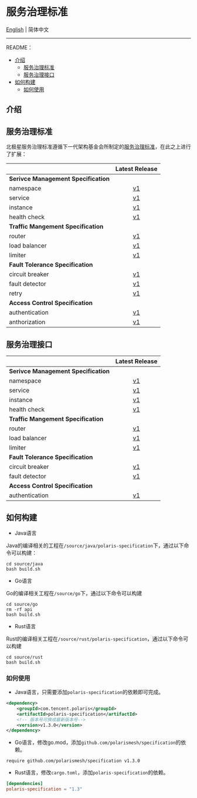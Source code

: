 # 服务治理标准

[English](./README.md) | 简体中文

---

README：

- [介绍](#介绍)
  - [服务治理标准](#服务治理标准)
  - [服务治理接口](#服务治理接口)
- [如何构建](#如何构建)
  - [如何使用](#如何使用)

## 介绍

## 服务治理标准

北极星服务治理标准遵循下一代架构基金会所制定的[服务治理标准](https://github.com/nextarch/SIG-Microservice)，在此之上进行了扩展：

|                                      |                         Latest Release                         |
|:-------------------------------------|:--------------------------------------------------------------:|
| **Serivce Management Specification** |
| namespace                            |  [v1](/specification/v1/service_manage_spec/namespace.md)   |
| service                              |     [v1](/specification/v1/service_manage_spec/service.md)     |
| instance                             |    [v1](/specification/v1/service_manage_spec/instance.md)     |
| health check                         |   [v1](/specification/v1/service_manage_spec/healthcheck.md)   |
| **Traffic Mangement Specification**  |
| router                               |     [v1](/specification/v1/traffic_manage_spec/router.md)      |
| load balancer                        |  [v1](/specification/v1/traffic_manage_spec/loadbalancer.md)   |
| limiter                              |     [v1](/specification/v1/traffic_manage_spec/limiter.md)     |
| **Fault Tolerance Specification**    |
| circuit breaker                      | [v1](/specification/v1/fault_tolerance_spec/circuitbreaker.md) |
| fault detector                       | [v1](/specification/v1/fault_tolerance_spec/faultdetector.md)  |
| retry                                |     [v1](/specification/v1/fault_tolerance_spec/retry.md)      |
| **Access Control Specification**     |
| authentication                       | [v1](/specification/v1/access_control_spec/authentication.md)  |
| anthorization                        |  [v1](/specification/v1/access_control_spec/authorization.md)  |

## 服务治理接口

|                                      |                   Latest Release                   |
|:-------------------------------------|:--------------------------------------------------:|
| **Serivce Management Specification** |
| namespace                            |        [v1](/api/v1/model/namespace.proto)         |
| service                              |     [v1](/api/v1/service_manage/service.proto)     |
| instance                             |     [v1](/api/v1/service_manage/service.proto)     |
| health check                         |     [v1](/api/v1/service_manage/service.proto)     |
| **Traffic Mangement Specification**  |
| router                               |     [v1](/api/v1/traffic_manage/routing.proto)     |
| load balancer                        |     [v1](/api/v1/traffic_manage/routing.proto)     |
| limiter                              |    [v1](/api/v1/traffic_manage/ratelimit.proto)    |
| **Fault Tolerance Specification**    |
| circuit breaker                      | [v1](/api/v1/fault_tolerance/circuitbreaker.proto) |
| fault detector                       | [v1](/api/v1/fault_tolerance/fault_detector.proto) |
| **Access Control Specification**     |
| authentication                       |      [v1](/api/v1/access-control/auth.proto)       |

## 如何构建

- Java语言

Java的编译相关的工程在`/source/java/polaris-specification`下，通过以下命令可以构建：

```shell
cd source/java
bash build.sh
```

- Go语言

Go的编译相关工程在`/source/go`下，通过以下命令可以构建

```shell
cd source/go
rm -rf api
bash build.sh
```

- Rust语言

Rust的编译相关工程在`/source/rust/polaris-specification`，通过以下命令可以构建

```shell
cd source/rust
bash build.sh
```

### 如何使用

- Java语言，只需要添加`polaris-specification`的依赖即可完成。

```xml
<dependency>
    <groupId>com.tencent.polaris</groupId>
    <artifactId>polaris-specification</artifactId>
    <!-- 版本号可换成最新版本号-->
    <version>v1.3.0</version>
</dependency>
```

- Go语言，修改go.mod，添加```github.com/polarismesh/specification```的依赖。

```shell
require github.com/polarismesh/specification v1.3.0
```

- Rust语言，修改`cargo.toml`，添加```polaris-specification```的依赖。

```toml
[dependencies]
polaris-specification = "1.3"
```
